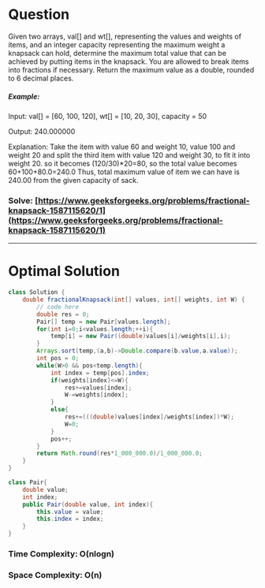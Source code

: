 # Question

Given two arrays, val[] and wt[], representing the values and weights of items, and an integer capacity representing the maximum weight a knapsack can hold, determine the maximum total value that can be achieved by putting items in the knapsack. You are allowed to break items into fractions if necessary.
Return the maximum value as a double, rounded to 6 decimal places.


##### Example:

Input: val[] = [60, 100, 120], wt[] = [10, 20, 30], capacity = 50

Output: 240.000000

Explanation: Take the item with value 60 and weight 10, value 100 and weight 20 and split the third item with value 120 and weight 30, to fit it into weight 20. so it becomes (120/30)*20=80, so the total value becomes 60+100+80.0=240.0 Thus, total maximum value of item we can have is 240.00 from the given capacity of sack. 


### Solve: [https://www.geeksforgeeks.org/problems/fractional-knapsack-1587115620/1](https://www.geeksforgeeks.org/problems/fractional-knapsack-1587115620/1)

***

# Optimal Solution
        

``` java
class Solution {
    double fractionalKnapsack(int[] values, int[] weights, int W) {
        // code here
        double res = 0;
        Pair[] temp = new Pair[values.length];
        for(int i=0;i<values.length;++i){
            temp[i] = new Pair((double)values[i]/weights[i],i);
        }
        Arrays.sort(temp,(a,b)->Double.compare(b.value,a.value));
        int pos = 0;
        while(W>0 && pos<temp.length){
            int index = temp[pos].index;
            if(weights[index]<=W){
                res+=values[index];
                W-=weights[index];
            }
            else{
                res+=(((double)values[index]/weights[index])*W);
                W=0;
            }
            pos++;
        }
        return Math.round(res*1_000_000.0)/1_000_000.0;
    }
}

class Pair{
    double value;
    int index;
    public Pair(double value, int index){
        this.value = value;
        this.index = index;
    }
}
```

### Time Complexity: O(nlogn)
### Space Complexity: O(n)